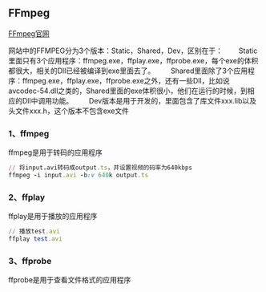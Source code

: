## FFmpeg

[FFmpeg官网](https://ffmpeg.org/download.html)

网站中的FFMPEG分为3个版本：Static，Shared，Dev，区别在于：
&emsp;&emsp;Static里面只有3个应用程序：ffmpeg.exe，ffplay.exe，ffprobe.exe，每个exe的体积都很大，相关的Dll已经被编译到exe里面去了。
&emsp;&emsp;Shared里面除了3个应用程序：ffmpeg.exe，ffplay.exe，ffprobe.exe之外，还有一些Dll，比如说avcodec-54.dll之类的，Shared里面的exe体积很小，他们在运行的时候，到相应的Dll中调用功能。
&emsp;&emsp;Dev版本是用于开发的，里面包含了库文件xxx.lib以及头文件xxx.h，这个版本不包含exe文件

### 1、ffmpeg
ffmpeg是用于转码的应用程序
```ruby
// 将input.avi转码成output.ts，并设置视频的码率为640kbps
ffmpeg -i input.avi -b:v 640k output.ts
```
### 2、ffplay
ffplay是用于播放的应用程序
```ruby
// 播放test.avi
ffplay test.avi
```
### 3、ffprobe
ffprobe是用于查看文件格式的应用程序

